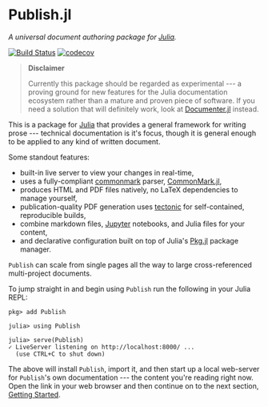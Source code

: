 # Publish.jl

*A universal document authoring package for [Julia][julia].*

<!--written as raw html to avoid including these in the generated PDFs-->
<a href="https://travis-ci.org/MichaelHatherly/Publish.jl"><img src="https://travis-ci.org/MichaelHatherly/Publish.jl.svg?branch=master" alt="Build Status" /></a>
<a href="https://codecov.io/gh/MichaelHatherly/Publish.jl"><img src="https://codecov.io/gh/MichaelHatherly/Publish.jl/branch/master/graph/badge.svg" alt="codecov" /></a>

> **Disclaimer**
>
> Currently this package should be regarded as experimental --- a proving
> ground for new features for the Julia documentation ecosystem rather than
> a mature and proven piece of software. If you need a solution that will
> definitely work, look at [Documenter.jl][] instead.

[documenter.jl]: https://juliadocs.github.io/Documenter.jl/stable/

This is a package for [Julia][] that provides a general framework for writing
prose --- technical documentation is it's focus, though it is general enough to
be applied to any kind of written document.

Some standout features:

  - built-in live server to view your changes in real-time,
  - uses a fully-compliant [commonmark][] parser, [CommonMark.jl][],
  - produces HTML and PDF files natively, no LaTeX dependencies to manage yourself,
  - publication-quality PDF generation uses [tectonic][] for self-contained, reproducible builds,
  - combine markdown files, [Jupyter][] notebooks, and Julia files for your content,
  - and declarative configuration built on top of Julia's [Pkg.jl][] package manager.

`Publish` can scale from single pages all the way to large cross-referenced
multi-project documents.

To jump straight in and begin using `Publish` run the following in your Julia REPL:

```julia-repl
pkg> add Publish

julia> using Publish

julia> serve(Publish)
✓ LiveServer listening on http://localhost:8000/ ...
  (use CTRL+C to shut down)
```

The above will install `Publish`, import it, and then start up a local
web-server for `Publish`'s own documentation --- the content you're reading
right now. Open the link in your web browser and then continue on to the next
section, [Getting Started](docs/getting_started.md).

[commonmark]: https://commonmark.org/
[CommonMark.jl]: https://www.github.com/MichaelHatherly/CommonMark.jl
[Julia]: https://www.julialang.org
[Jupyter]: https://jupyter.org/
[tectonic]: https://tectonic-typesetting.github.io/en-US/
[pkg.jl]: https://julialang.github.io/Pkg.jl
